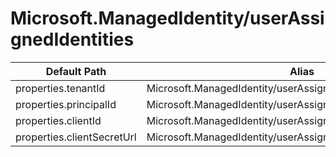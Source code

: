 # Microsoft.ManagedIdentity/userAssignedIdentities

| Default Path | Alias |
|---|---|
| properties.tenantId | Microsoft.ManagedIdentity/userAssignedIdentities/tenantId |
| properties.principalId | Microsoft.ManagedIdentity/userAssignedIdentities/principalId |
| properties.clientId | Microsoft.ManagedIdentity/userAssignedIdentities/clientId |
| properties.clientSecretUrl | Microsoft.ManagedIdentity/userAssignedIdentities/clientSecretUrl |


